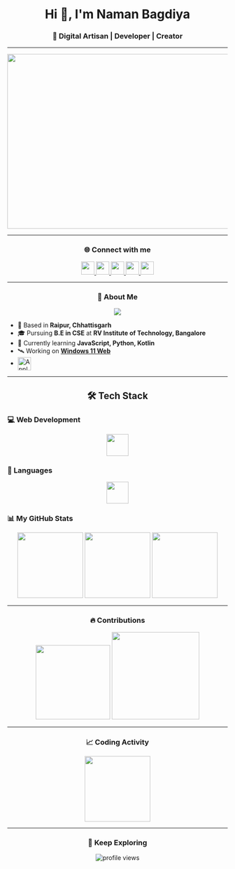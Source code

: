 <h1 align="center">Hi 👋, I'm Naman Bagdiya</h1>
<h3 align="center">🚀 Digital Artisan | Developer | Creator</h3>

---

<div align="center">
  <img src="https://media.giphy.com/media/qgQUggAC3Pfv687qPC/giphy.gif" width="700" height="400" />
</div>

---

<h3 align="center">🌐 Connect with me</h3>

<div align="center">
  <a href="https://www.linkedin.com/in/namanbagdiya/" target="_blank">
    <img src="https://img.shields.io/badge/LinkedIn-0077B5?style=for-the-badge&logo=linkedin&logoColor=white" height="30" />
  </a>
  <a href="https://instagram.com/namaan_b" target="_blank">
    <img src="https://img.shields.io/badge/Instagram-E4405F?style=for-the-badge&logo=instagram&logoColor=white" height="30" />
  </a>
  <a href="https://discordapp.com/users/932995196101201951" target="_blank">
    <img src="https://img.shields.io/badge/Discord-7289DA?style=for-the-badge&logo=discord&logoColor=white" height="30" />
  </a>
  <a href="https://www.hackerrank.com/namanbagdiya" target="_blank">
    <img src="https://img.shields.io/badge/HackerRank-2EC866?style=for-the-badge&logo=hackerrank&logoColor=white" height="30" />
  </a>
  <a href="https://www.namanbagdiya.me/" target="_blank">
    <img src="https://img.shields.io/badge/Portfolio-0f3c4c?style=for-the-badge&logo=authy&logoColor=white" height="30" />
  </a>
</div>

---

<h3 align="center">📜 About Me</h3>

<p align="center">
 <img src="https://readme-typing-svg.herokuapp.com?font=Roboto&color=%2336BCF7&size=25&center=true&vCenter=true&width=600&lines=Full-Stack+Web+Developer;Tech+Enthusiast;Always+Learning+New+Things" />
</p>

- 📍 Based in **Raipur, Chhattisgarh**
- 🎓 Pursuing **B.E in CSE** at **RV Institute of Technology, Bangalore**
- 🔭 Currently learning **JavaScript, Python, Kotlin**
- 🛰️ Working on **[Windows 11 Web](https://namanog.github.io/Win11/)**
- <a href="https://music.apple.com/profile/NamanOG" target="_blank"><img align="center" src="https://upload.wikimedia.org/wikipedia/commons/5/5f/Apple_Music_icon.svg" alt="Apple Music" height="30" width="30" /></a>

---

<h2 align="center">🛠️ Tech Stack</h2>

<h3>💻 Web Development</h3>
<div align="center">
  <img src="https://skillicons.dev/icons?i=html,css,js,ts,react,nextjs,nodejs,express,mongodb" height="50" />
</div>

<h3>📝 Languages</h3>
<div align="center">
  <img src="https://skillicons.dev/icons?i=cpp,python,kotlin" height="50" />
</div>

<h3>📊 My GitHub Stats</h3>

<div align="center">
  <img src="https://github-readme-stats.vercel.app/api/top-langs?username=NamanOG&layout=compact&theme=dracula" height="150" />
  <img src="https://github-readme-stats.vercel.app/api?username=NamanOG&show_icons=true&theme=radical" height="150" />
  <img src="https://github-profile-trophy.vercel.app/?username=NamanOG&theme=radical" height="150" />
</div>

---

<h3 align="center">🔥 Contributions</h3>

<div align="center">
  <img src="https://github-readme-streak-stats.herokuapp.com/?user=NamanOG&theme=radical" height="170" />
  <img src="https://github-readme-activity-graph.vercel.app/graph?username=NamanOG&theme=github-compact" height="200" />
</div>

---

<h3 align="center">📈 Coding Activity</h3>

<div align="center">
  <img src="https://github-readme-stats.vercel.app/api/wakatime?username=@NamanOG&theme=radical&v=2" height="150" />
</div>

---

<h3 align="center">🚀 Keep Exploring</h3>

<div align="center">
  <img src="https://komarev.com/ghpvc/?username=NamanOG&style=flat-square&color=blue" alt="profile views" />
</div>
